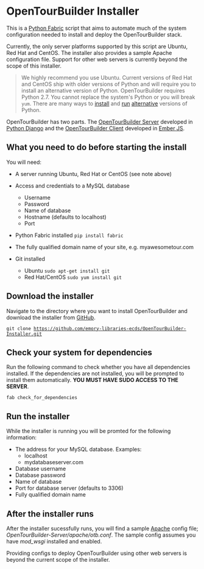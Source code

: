 # OpenTourBuilder Installer
This is a [Python Fabric](http://www.fabfile.org/) script that aims to automate much of the system configuration needed to install and deploy the OpenTourBuilder stack.

Currently, the only server platforms supported by this script are Ubuntu, Red Hat and CentOS. The installer also provides a sample Apache configuration file. Support for other web servers is currently beyond the scope of this installer.
> We highly recommend you use Ubuntu. Current versions of Red Hat and CentOS ship with older versions of Python and will require you to install an alternative version of Python. OpenTourBuilder requires Python 2.7. You cannot replace the system's Python or you will break <code>yum</code>. There are many ways to [install](https://github.com/yyuu/pyenv) and [run](http://developerblog.redhat.com/2013/02/14/setting-up-django-and-python-2-7-on-red-hat-enterprise-6-the-easy-way/) [alternative](https://github.com/h2oai/h2o-2/wiki/Installing-python-2.7-on-centos-6.3.-Follow-this-sequence-exactly-for-centos-machine-only) versions of Python.

OpenTourBuilder has two parts. The [OpenTourBuilder Server](https://github.com/emory-libraries-ecds/OpenTourBuilder-Server) developed in [Python Django](https://www.djangoproject.com/) and the [OpenTourBuilder Client](https://github.com/emory-libraries-ecds/OpenTourBuilder-Client) developed in [Ember JS](http://emberjs.com/). 

## What you need to do before starting the install

You will need:

* A server running Ubuntu, Red Hat or CentOS (see note above)

* Access and credentials to a MySQL database
	* Username
	* Password
	* Name of database
	* Hostname (defaults to localhost)
	* Port
* Python Fabric installed
<code>pip install fabric</code>
* The fully qualified domain name of your site, e.g. myawesometour.com
* Git installed
	* Ubuntu
	<code>sudo apt-get install git</code>
	* Red Hat/CentOS
	<code>sudo yum install git</code>
	
## Download the installer
Navigate to the directory where you want to install OpenTourBuilder and download the installer from [GitHub](https://github.com/emory-libraries-ecds/OpenTourBuilder-Installer).

<code>git clone https://github.com/emory-libraries-ecds/OpenTourBuilder-Installer.git</code>


## Check your system for dependencies
Run the following command to check whether you have all dependencies installed. If the dependencies are not installed, you will be prompted to install them automatically. **YOU MUST HAVE SUDO ACCESS TO THE SERVER**.

<code>fab check_for_dependencies</code>

## Run the installer
While the installer is running you will be promted for the following information:

* The address for your MySQL database. Examples:
	* localhost
	* mydatabaseserver.com
* Database username
* Database password
* Name of database
* Port for database server (defaults to 3306)
* Fully qualified domain name

## After the installer runs
After the installer sucessfully runs, you will find a sample [Apache](http://httpd.apache.org/) config file; *OpenTourBuilder-Server/apache/otb.conf*. The sample config assumes you have *mod_wsgi* installed and enabled.

Providing configs to deploy OpenTourBuilder using other web servers is beyond the current scope of the installer.





